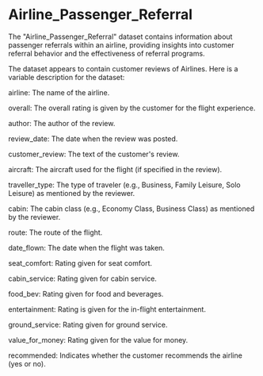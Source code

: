 # Airline_Passenger_Referral
 The "Airline_Passenger_Referral" dataset contains information about passenger referrals within an airline, providing insights into customer referral behavior and the effectiveness of referral programs.

 The dataset appears to contain customer reviews of Airlines. Here is a variable description for the dataset:

 airline: The name of the airline.

 overall: The overall rating is given by the customer for the flight experience.

 author: The author of the review.

 review_date: The date when the review was posted.

 customer_review: The text of the customer's review.

 aircraft: The aircraft used for the flight (if specified in the review).

 traveller_type: The type of traveler (e.g., Business, Family Leisure, Solo Leisure) as mentioned by the reviewer.

 cabin: The cabin class (e.g., Economy Class, Business Class) as mentioned by the reviewer.

 route: The route of the flight.

 date_flown: The date when the flight was taken.

 seat_comfort: Rating given for seat comfort.

 cabin_service: Rating given for cabin service.

 food_bev: Rating given for food and beverages.

 entertainment: Rating is given for the in-flight entertainment.

 ground_service: Rating given for ground service.

 value_for_money: Rating given for the value for money.

 recommended: Indicates whether the customer recommends the airline (yes or no).
